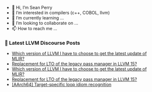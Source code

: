 - 👋 Hi, I’m Sean Perry
- 👀 I’m interested in compilers (c++, COBOL, llvm)
- 🌱 I’m currently learning ...
- 💞️ I’m looking to collaborate on ...
- 📫 How to reach me ...

<!---
s66perry/s66perry is a ✨ special ✨ repository because its `README.md` (this file) appears on your GitHub profile.
You can click the Preview link to take a look at your changes.
--->
### 📕 Latest LLVM Discourse Posts

<!-- DISCOURSE-LLVM:START -->
- [Which version of LLVM I have to choose to get the latest update of MLIR?](https://discourse.llvm.org/t/which-version-of-llvm-i-have-to-choose-to-get-the-latest-update-of-mlir/72438#post_4)
- [Replacement for LTO of the legacy pass manager in LLVM 15?](https://discourse.llvm.org/t/replacement-for-lto-of-the-legacy-pass-manager-in-llvm-15/72439#post_2)
- [Which version of LLVM I have to choose to get the latest update of MLIR?](https://discourse.llvm.org/t/which-version-of-llvm-i-have-to-choose-to-get-the-latest-update-of-mlir/72438#post_3)
- [Replacement for LTO of the legacy pass manager in LLVM 15?](https://discourse.llvm.org/t/replacement-for-lto-of-the-legacy-pass-manager-in-llvm-15/72439#post_1)
- [[AArch64] Target-specific loop idiom recognition](https://discourse.llvm.org/t/aarch64-target-specific-loop-idiom-recognition/72383#post_5)
<!-- DISCOURSE-LLVM:END -->
